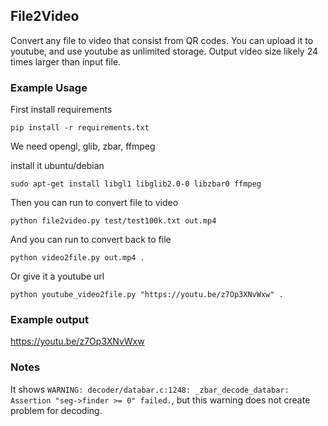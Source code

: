 ## File2Video

Convert any file to video that consist from QR codes. You can upload it to youtube, and use youtube as unlimited storage. Output video size likely 24 times larger than input file.

### Example Usage
First install requirements
```
pip install -r requirements.txt
```
We need opengl, glib, zbar, ffmpeg

install it ubuntu/debian
```
sudo apt-get install libgl1 libglib2.0-0 libzbar0 ffmpeg
```

Then you can run to convert file to video
```
python file2video.py test/test100k.txt out.mp4
```
And you can run to convert back to file
```
python video2file.py out.mp4 .
```
Or give it a youtube url
```
python youtube_video2file.py "https://youtu.be/z7Op3XNvWxw" .
```

### Example output
https://youtu.be/z7Op3XNvWxw

### Notes
It shows `WARNING: decoder/databar.c:1248: _zbar_decode_databar: Assertion "seg->finder >= 0" failed.`, but this warning does not create problem for decoding.